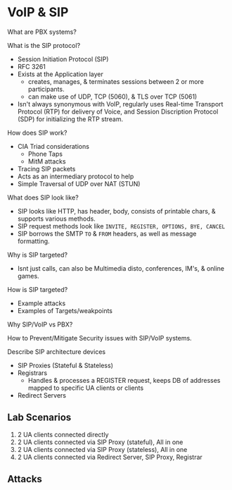 # VoIP & SIP 

What are PBX systems?  

What is the SIP protocol?  
- Session Initiation Protocol (SIP)
- RFC 3261
- Exists at the Application layer
  - creates, manages, & terminates sessions between 2 or more participants.
  - can make use of UDP, TCP (5060), & TLS over TCP (5061)
- Isn't always synonymous with VoIP, regularly uses Real-time Transport Protocol (RTP) for delivery of Voice, and Session Discription Protocol (SDP) for initializing the RTP stream.
 
How does SIP work?  
- CIA Triad considerations
  - Phone Taps
  - MitM attacks
- Tracing SIP packets
- Acts as an intermediary protocol to help 
- Simple Traversal of UDP over NAT (STUN)

What does SIP look like?
- SIP looks like HTTP, has header, body, consists of printable chars, & supports various methods.
- SIP request methods look like ` INVITE, REGISTER, OPTIONS, BYE, CANCEL `
- SIP borrows the SMTP `TO` & `FROM` headers, as well as message formatting.

Why is SIP targeted?  
- Isnt just calls, can also be Multimedia disto, conferences, IM's, & online games. 

How is SIP targeted?  
- Example attacks
- Examples of Targets/weakpoints

Why SIP/VoIP vs PBX?  

How to Prevent/Mitigate Security issues with SIP/VoIP systems.

Describe SIP architecture devices
- SIP Proxies (Stateful & Stateless)
- Registrars
  - Handles & processes a REGISTER request, keeps DB of addresses mapped to specific UA clients or clients
- Redirect Servers

## Lab Scenarios
1. 2 UA clients connected directly
2. 2 UA clients connected via SIP Proxy (stateful), All in one
3. 2 UA clients connected via SIP Proxy (stateless), All in one
4. 2 UA clients connected via Redirect Server, SIP Proxy, Registrar

## Attacks
### 
